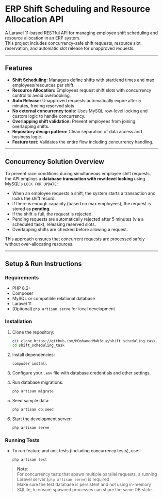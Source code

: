 # ERP Shift Scheduling and Resource Allocation API

A Laravel 11-based RESTful API for managing employee shift scheduling and resource allocation in an ERP system.  
This project includes concurrency-safe shift requests, resource slot reservation, and automatic slot release for unapproved requests.

---

## Features

- **Shift Scheduling:** Managers define shifts with start/end times and max employees/resources per shift.
- **Resource Allocation:** Employees request shift slots with concurrency control to avoid overbooking.
- **Auto Release:** Unapproved requests automatically expire after 5 minutes, freeing reserved slots.
- **No external concurrency tools:** Uses MySQL row-level locking and custom logic to handle concurrency.
- **Overlapping shift validation:** Prevent employees from joining overlapping shifts.
- **Repository design pattern:** Clean separation of data access and business logic.
- **Feature test:** Validates the entire flow including concurrency handling.

---

## Concurrency Solution Overview

To prevent race conditions during simultaneous employee shift requests, the API employs a **database transaction with row-level locking** using MySQL's `LOCK FOR UPDATE`:

- When an employee requests a shift, the system starts a transaction and locks the shift record.
- If there is enough capacity (based on max employees), the request is stored as **pending**.
- If the shift is full, the request is rejected.
- Pending requests are automatically rejected after 5 minutes (via a scheduled task), releasing reserved slots.
- Overlapping shifts are checked before allowing a request.

This approach ensures that concurrent requests are processed safely without over-allocating resources.

---

## Setup & Run Instructions

### Requirements

- PHP 8.2+
- Composer
- MySQL or compatible relational database
- Laravel 11
- (Optional) `php artisan serve` for local development

### Installation

1. Clone the repository:
    ```bash
    git clone https://github.com/MOohamedMahfouz/shift_scheduling_task.git
    cd shift_scheduling_task
    ```

2. Install dependencies:
    ```bash
    composer install
    ```

3. Configure your `.env` file with database credentials and other settings.

4. Run database migrations:
    ```bash
    php artisan migrate
    ```

5. Seed sample data:
    ```bash
    php artisan db:seed
    ```

6. Start the development server:
    ```bash
    php artisan serve
    ```

### Running Tests

- To run feature and unit tests (including concurrency tests), use:
    ```bash
    php artisan test
    ```

> **Note:**  
> For concurrency tests that spawn multiple parallel requests, a running Laravel server (`php artisan serve`) is required.  
> Make sure the test database is persistent and not using in-memory SQLite, to ensure spawned processes can share the same DB state.
